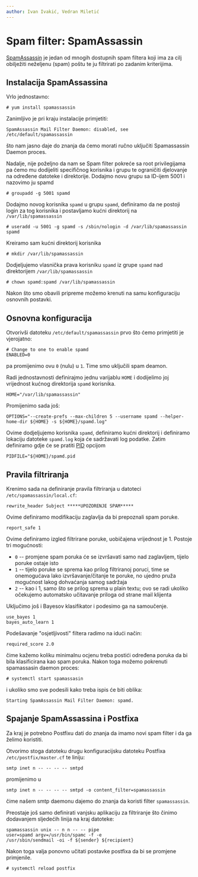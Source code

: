 ```yaml
---
author: Ivan Ivakić, Vedran Miletić
---
```


# Spam filter: SpamAssassin

[SpamAssassin](https://spamassassin.apache.org/) je jedan od mnogih dostupnih spam filtera koji ima za cilj obilježiti neželjenu (spam) poštu te ju filtrirati po zadanim kriterijima.

## Instalacija SpamAssassina

Vrlo jednostavno:

``` shell
# yum install spamassassin
```

Zanimljivo je pri kraju instalacije primjetiti:

```
SpamAssassin Mail Filter Daemon: disabled, see /etc/default/spamassassin
```

što nam jasno daje do znanja da ćemo morati ručno uključiti Spamassassin Daemon proces.

Nadalje, nije poželjno da nam se Spam filter pokreće sa root privilegijama pa ćemo mu dodijeliti specifičnog korisnika i grupu te ograničiti djelovanje na određene datoteke i direktorije. Dodajmo novu grupu sa ID-ijem 5001 i nazovimo ju spamd

``` shell
# groupadd -g 5001 spamd
```

Dodajmo novog korisnika `spamd` u grupu `spamd`, definiramo da ne postoji login za tog korisnika i postavljamo kućni direktorij na `/var/lib/spamassassin`

``` shell
# useradd -u 5001 -g spamd -s /sbin/nologin -d /var/lib/spamassassin spamd
```

Kreiramo sam kućni direktorij korisnika

``` shell
# mkdir /var/lib/spamassassin
```

Dodjeljujemo vlasnička prava korisniku `spamd` iz grupe `spamd` nad direktorijem `/var/lib/spamassassin`

``` shell
# chown spamd:spamd /var/lib/spamassassin
```

Nakon što smo obavili pripreme možemo krenuti na samu konfiguraciju osnovnih postavki.

## Osnovna konfiguracija

Otvorivši datoteku `/etc/default/spamassassin` prvo što ćemo primjetiti je vjerojatno:

``` shell
# Change to one to enable spamd
ENABLED=0
```

pa promijenimo ovu `0` (nulu) u `1`. Time smo uključili spam deamon.

Radi jednostavnosti definirajmo jednu varijablu `HOME` i dodijelimo joj vrijednost kućnog direktorija `spamd` korisnika.

```
HOME="/var/lib/spamassassin"
```

Promijenimo sada još:

```
OPTIONS="--create-prefs --max-children 5 --username spamd --helper-home-dir ${HOME} -s ${HOME}/spamd.log"
```

Ovime dodjeljujemo korisnika `spamd`, definiramo kućni direktorij i definiramo lokaciju datoteke `spamd.log` koja će sadržavati log podatke. Zatim definiramo gdje će se pratiti [PID](https://en.wikipedia.org/wiki/Process_identifier) opcijom

```
PIDFILE="${HOME}/spamd.pid
```

## Pravila filtriranja

Krenimo sada na definiranje pravila filtriranja u datoteci `/etc/spamassassin/local.cf`:

```
rewrite_header Subject *****UPOZORENJE SPAM*****
```

Ovime definiramo modifikaciju zaglavlja da bi prepoznali spam poruke.

```
report_safe 1
```

Ovime definiramo izgled filtrirane poruke, uobičajena vrijednost je 1. Postoje tri mogućnosti:

- `0` -- promjene spam poruka će se izvršavati samo nad zaglavljem, tijelo poruke ostaje isto
- `1` -- tijelo poruke se sprema kao prilog filtriranoj poruci, time se onemogućava lako izvršavanje/čitanje te poruke, no ujedno pruža mogućnost lakog dohvaćanja samog sadržaja
- `2` -- kao i 1, samo što se prilog sprema u plain textu; ovo se radi ukoliko očekujemo automatsko učitavanje priloga od strane mail klijenta

Uključimo još i Bayesov klasifikator i podesimo ga na samoučenje.

```
use_bayes 1
bayes_auto_learn 1
```

Podešavanje "osjetljivosti" filtera radimo na idući način:

```
required_score 2.0
```

čime kažemo koliku minimalnu ocjenu treba postići određena poruka da bi bila klasificirana kao spam poruka. Nakon toga možemo pokrenuti spamassasin daemon proces:

``` shell
# systemctl start spamassasin
```

i ukoliko smo sve podesili kako treba ispis će biti oblika:

```
Starting SpamAssassin Mail Filter Daemon: spamd.
```

## Spajanje SpamAssassina i Postfixa

Za kraj je potrebno Postfixu dati do znanja da imamo novi spam filter i da ga želimo koristiti.

Otvorimo stoga datoteku drugu konfiguracijsku datoteku Postfixa `/etc/postfix/master.cf` te liniju:

```
smtp inet n -- -- -- -- smtpd
```

promijenimo u

```
smtp inet n -- -- -- -- smtpd -o content_filter=spamassassin
```

čime našem smtp daemonu dajemo do znanja da koristi filter `spamassassin`.

Preostaje još samo definirati vanjsku aplikaciju za filtriranje što činimo dodavanjem sljedećih linija na kraj datoteke:

```
spamassassin unix -- n n -- -- pipe
user=spamd argv=/usr/bin/spamc -f -e
/usr/sbin/sendmail -oi -f ${sender} ${recipient}
```

Nakon toga valja ponovno učitati postavke postfixa da bi se promjene primjenile.

``` shell
# systemctl reload postfix
```
